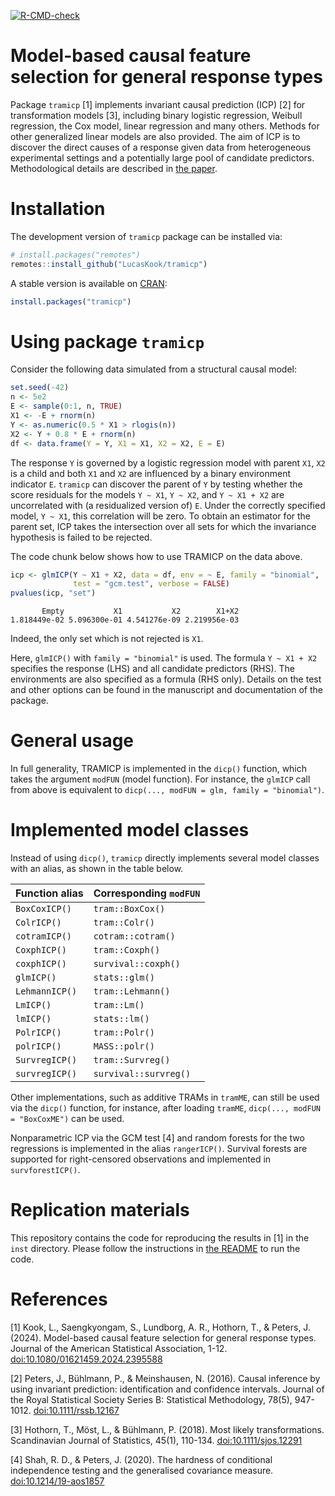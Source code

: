 <!-- badges: start -->
[![R-CMD-check](https://github.com/LucasKook/tramicp/actions/workflows/R-CMD-check.yaml/badge.svg)](https://github.com/LucasKook/tramicp/actions/workflows/R-CMD-check.yaml)
<!-- badges: end -->

# Model-based causal feature selection for general response types

Package `tramicp` [1] implements invariant causal prediction (ICP) [2] for
transformation models [3], including binary logistic regression, Weibull
regression, the Cox model, linear regression and many others. Methods for other
generalized linear models are also provided. The aim of ICP is to discover the
direct causes of a response given data from heterogeneous experimental settings
and a potentially large pool of candidate predictors. Methodological details are
described in [the paper](https://doi.org/10.1080/01621459.2024.2395588).

# Installation

The development version of `tramicp` package can be installed via:
```r
# install.packages("remotes")
remotes::install_github("LucasKook/tramicp")
```

A stable version is available on [CRAN](https://CRAN.R-project.org/package=tramicp):
```r
install.packages("tramicp")
```

# Using package `tramicp`

Consider the following data simulated from a structural causal model:
```r
set.seed(-42)
n <- 5e2
E <- sample(0:1, n, TRUE)
X1 <- -E + rnorm(n)
Y <- as.numeric(0.5 * X1 > rlogis(n))
X2 <- Y + 0.8 * E + rnorm(n)
df <- data.frame(Y = Y, X1 = X1, X2 = X2, E = E)
```
The response `Y` is governed by a logistic regression model with parent
`X1`, `X2` is a child and both `X1` and `X2` are influenced by a binary
environment indicator `E`. `tramicp` can discover the parent of `Y` by
testing whether the score residuals for the models `Y ~ X1`, `Y ~ X2`,
and `Y ~ X1 + X2` are uncorrelated with (a residualized version of) `E`. Under
the correctly specified model, `Y ~ X1`, this correlation will be zero.
To obtain an estimator for the parent set, ICP takes the intersection over all
sets for which the invariance hypothesis is failed to be rejected.

The code chunk below shows how to use TRAMICP on the data above.
```r
icp <- glmICP(Y ~ X1 + X2, data = df, env = ~ E, family = "binomial",
              test = "gcm.test", verbose = FALSE)
pvalues(icp, "set")
```
```
       Empty           X1           X2        X1+X2
1.818449e-02 5.096300e-01 4.541276e-09 2.219956e-03
```
Indeed, the only set which is not rejected is `X1`.

Here, `glmICP()` with `family = "binomial"` is used. The formula
`Y ~ X1 + X2` specifies the response (LHS) and all candidate predictors (RHS).
The environments are also specified as a formula (RHS only). Details on the
test and other options can be found in the manuscript and documentation of the
package.

# General usage

In full generality, TRAMICP is implemented in the `dicp()` function, which takes
the argument `modFUN` (model function). For instance, the `glmICP` call from
above is equivalent to `dicp(..., modFUN = glm, family = "binomial")`.

# Implemented model classes

Instead of using `dicp()`, `tramicp` directly implements several model classes
with an alias, as shown in the table below.

| **Function alias**  | **Corresponding `modFUN`** |
|---------------------|----------------------------|
| `BoxCoxICP()`       | `tram::BoxCox()`           |
| `ColrICP()`         | `tram::Colr()`             |
| `cotramICP()`       | `cotram::cotram()`         |
| `CoxphICP()`        | `tram::Coxph()`            |
| `coxphICP()`        | `survival::coxph()`        |
| `glmICP()`          | `stats::glm()`             |
| `LehmannICP()`      | `tram::Lehmann()`          |
| `LmICP()`           | `tram::Lm()`               |
| `lmICP()`           | `stats::lm()`              |
| `PolrICP()`         | `tram::Polr()`             |
| `polrICP()`         | `MASS::polr()`             |
| `SurvregICP()`      | `tram::Survreg()`          |
| `survregICP()`      | `survival::survreg()`      |

Other implementations, such as additive TRAMs in `tramME`, can still be used via
the `dicp()` function, for instance, after loading `tramME`, `dicp(..., modFUN =
"BoxCoxME")` can be used.

Nonparametric ICP via the GCM test [4] and random forests for the two
regressions is implemented in the alias `rangerICP()`. Survival forests
are supported for right-censored observations and implemented in
`survforestICP()`.

# Replication materials

This repository contains the code for reproducing the results in [1] in
the `inst` directory. Please follow the instructions in
[the README](inst/README.md) to run the code.

# References

[1] Kook, L., Saengkyongam, S., Lundborg, A. R., Hothorn, T., & Peters, J.
(2024). Model-based causal feature selection for general response types.
Journal of the American Statistical Association, 1-12.
[doi:10.1080/01621459.2024.2395588](https://doi.org/10.1080/01621459.2024.2395588)

[2] Peters, J., Bühlmann, P., & Meinshausen, N. (2016). Causal inference by
using invariant prediction: identification and confidence intervals. Journal of
the Royal Statistical Society Series B: Statistical Methodology, 78(5), 947-1012.
[doi:10.1111/rssb.12167](http://dx.doi.org/10.1111/rssb.12167)

[3] Hothorn, T., Möst, L., & Bühlmann, P. (2018). Most likely transformations.
Scandinavian Journal of Statistics, 45(1), 110-134.
[doi:10.1111/sjos.12291](http://dx.doi.org/10.1111/sjos.12291)

[4] Shah, R. D., & Peters, J. (2020). The hardness of conditional independence
testing and the generalised covariance measure.
[doi:10.1214/19-aos1857](http://dx.doi.org/10.1214/19-aos1857)

